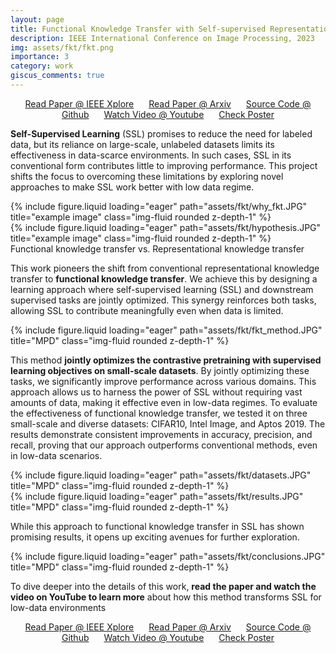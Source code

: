 ```yaml
---
layout: page
title: Functional Knowledge Transfer with Self-supervised Representation Learning
description: IEEE International Conference on Image Processing, 2023
img: assets/fkt/fkt.png
importance: 3
category: work
giscus_comments: true
---
```

<p align="center">
    <a href="https://ieeexplore.ieee.org/stamp/stamp.jsp?arnumber=10222142" style="margin-right: 20px;">Read Paper @ IEEE Xplore</a>
    <a href="https://arxiv.org/pdf/2304.01354" style="margin-right: 20px;">Read Paper @ Arxiv</a>
    <a href="https://github.com/prakashchhipa/Functional_Knowledge_Transfer_SSL" style="margin-right: 20px;">Source Code @ Github</a>
    <a href="https://www.youtube.com/watch?v=GlnDm_GrVm0" style="margin-right: 20px;">Watch Video @ Youtube</a>
    <a href="https://github.com/prakashchhipa/Functional_Knowledge_Transfer_SSL/blob/main/poster_icon.JPG">Check Poster</a>
</p>

**Self-Supervised Learning** (SSL) promises to reduce the need for labeled data, but its reliance on large-scale, unlabeled datasets limits its effectiveness in data-scarce environments. In such cases, SSL in its conventional form contributes little to improving performance. This project shifts the focus to overcoming these limitations by exploring novel approaches to make SSL work better with low data regime.

<div class="row">
    <div class="col-sm mt-3 mt-md-0">
        {% include figure.liquid loading="eager" path="assets/fkt/why_fkt.JPG" title="example image" class="img-fluid rounded z-depth-1" %}
    </div>
</div>
<div class="row">
    <div class="col-sm mt-3 mt-md-0">
        {% include figure.liquid loading="eager" path="assets/fkt/hypothesis.JPG" title="example image" class="img-fluid rounded z-depth-1" %}
    </div>
</div>
<div class="caption">
    Functional knowledge transfer vs. Representational knowledge transfer 
</div>

This work pioneers the shift from conventional representational knowledge transfer to **functional knowledge transfer**. We achieve this by designing a learning approach where self-supervised learning (SSL) and downstream supervised tasks are jointly optimized. This synergy reinforces both tasks, allowing SSL to contribute meaningfully even when data is limited.

<div class="row">
    <div class="col-sm mt-3 mt-md-0">
        {% include figure.liquid loading="eager" path="assets/fkt/fkt_method.JPG" title="MPD" class="img-fluid rounded z-depth-1" %}
    </div>
</div>

This method **jointly optimizes the contrastive pretraining with supervised learning objectives on small-scale datasets**. By jointly optimizing these tasks, we significantly improve performance across various domains. This approach allows us to harness the power of SSL without requiring vast amounts of data, making it effective even in low-data regimes.
To evaluate the effectiveness of functional knowledge transfer, we tested it on three small-scale and diverse datasets: CIFAR10, Intel Image, and Aptos 2019. The results demonstrate consistent improvements in accuracy, precision, and recall, proving that our approach outperforms conventional methods, even in low-data scenarios.

<div class="row">
    <div class="col-sm mt-3 mt-md-0">
        {% include figure.liquid loading="eager" path="assets/fkt/datasets.JPG" title="MPD" class="img-fluid rounded z-depth-1" %}
    </div>
</div>

<div class="row">
    <div class="col-sm mt-3 mt-md-0">
        {% include figure.liquid loading="eager" path="assets/fkt/results.JPG" title="MPD" class="img-fluid rounded z-depth-1" %}
    </div>
</div>

While this approach to functional knowledge transfer in SSL has shown promising results, it opens up exciting avenues for further exploration.

<div class="row">
    <div class="col-sm mt-3 mt-md-0">
        {% include figure.liquid loading="eager" path="assets/fkt/conclusions.JPG" title="MPD" class="img-fluid rounded z-depth-1" %}
    </div>
</div>

To dive deeper into the details of this work, **read the paper and watch the video on YouTube to learn more** about how this method transforms SSL for low-data environments

<p align="center">
    <a href="https://ieeexplore.ieee.org/stamp/stamp.jsp?arnumber=10222142" style="margin-right: 20px;">Read Paper @ IEEE Xplore</a>
    <a href="https://arxiv.org/pdf/2304.01354" style="margin-right: 20px;">Read Paper @ Arxiv</a>
    <a href="https://github.com/prakashchhipa/Functional_Knowledge_Transfer_SSL" style="margin-right: 20px;">Source Code @ Github</a>
    <a href="https://www.youtube.com/watch?v=GlnDm_GrVm0" style="margin-right: 20px;">Watch Video @ Youtube</a>
    <a href="https://github.com/prakashchhipa/Functional_Knowledge_Transfer_SSL/blob/main/poster_icon.JPG">Check Poster</a>
</p>

